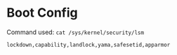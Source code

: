 # Boot Config

Command used: `cat /sys/kernel/security/lsm`
```
lockdown,capability,landlock,yama,safesetid,apparmor
```
